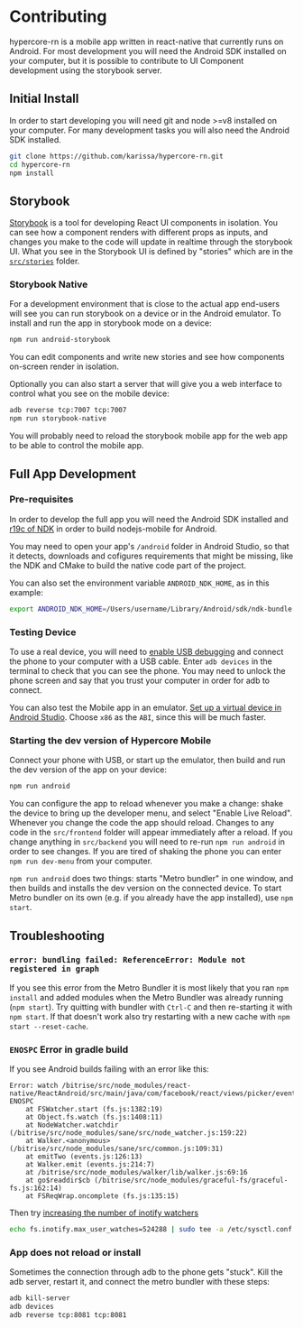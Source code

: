 # Contributing

hypercore-rn is a mobile app written in react-native that currently runs on
Android. For most development you will need the Android SDK installed on your
computer, but it is possible to contribute to UI Component development using the
storybook server.

## Initial Install

In order to start developing you will need git and node >=v8 installed on your
computer. For many development tasks you will also need the Android SDK installed.

```sh
git clone https://github.com/karissa/hypercore-rn.git
cd hypercore-rn
npm install
```

## Storybook

[Storybook](https://storybook.js.org) is a tool for developing React UI
components in isolation. You can see how a component renders with different
props as inputs, and changes you make to the code will update in realtime
through the storybook UI. What you see in the Storybook UI is defined by
"stories" which are in the [`src/stories`](src/stories) folder.

### Storybook Native

For a development environment that is close to the actual app end-users will
see you can run storybook on a device or in the Android emulator. To install and
run the app in storybook mode on a device:

```sh
npm run android-storybook
```

You can edit components and write new stories and see how components on-screen
render in isolation.

Optionally you can also start a server that will give you a web interface to
control what you see on the mobile device:

```sh
adb reverse tcp:7007 tcp:7007
npm run storybook-native
```

You will probably need to reload the storybook mobile app for the web app to be
able to control the mobile app.

## Full App Development

### Pre-requisites

In order to develop the full app you will need the Android SDK installed and
[r19c of NDK](https://developer.android.com/ndk/guides/) in order to build
nodejs-mobile for Android.

You may need to open your app's `/android` folder in Android Studio, so that it detects, downloads and cofigures requirements that might be missing, like the NDK and CMake to build the native code part of the project.

You can also set the environment variable `ANDROID_NDK_HOME`, as in this example:

```sh
export ANDROID_NDK_HOME=/Users/username/Library/Android/sdk/ndk-bundle
```

### Testing Device

To use a real device, you will need to [enable USB
debugging](https://developer.android.com/studio/debug/dev-options) and connect
the phone to your computer with a USB cable. Enter `adb devices` in the terminal
to check that you can see the phone. You may need to unlock the phone screen and
say that you trust your computer in order for adb to connect.

You can also test the Mobile app in an emulator. [Set up a virtual device in
Android Studio](https://developer.android.com/studio/run/managing-avds). Choose
`x86` as the `ABI`, since this will be much faster.

### Starting the dev version of Hypercore Mobile

Connect your phone with USB, or start up the emulator, then build and run the
dev version of the app on your device:

```sh
npm run android
```

You can configure the app to reload whenever you make a change: shake the device
to bring up the developer menu, and select "Enable Live Reload". Whenever you
change the code the app should reload. Changes to any code in the `src/frontend`
folder will appear immediately after a reload. If you change anything in
`src/backend` you will need to re-run `npm run android` in order to see changes.
If you are tired of shaking the phone you can enter `npm run dev-menu` from your
computer.

`npm run android` does two things: starts "Metro bundler" in one window, and
then builds and installs the dev version on the connected device. To
start Metro bundler on its own (e.g. if you already have the app installed), use
`npm start`.

## Troubleshooting

### `error: bundling failed: ReferenceError: Module not registered in graph`

If you see this error from the Metro Bundler it is most likely that you ran `npm install` and added modules when the Metro Bundler was already running (`npm start`). Try quitting with bundler with `Ctrl-C` and then re-starting it with
`npm start`. If that doesn't work also try restarting with a new cache with `npm start --reset-cache`.

### `ENOSPC` Error in gradle build

If you see Android builds failing with an error like this:

```
Error: watch /bitrise/src/node_modules/react-native/ReactAndroid/src/main/java/com/facebook/react/views/picker/events ENOSPC
    at FSWatcher.start (fs.js:1382:19)
    at Object.fs.watch (fs.js:1408:11)
    at NodeWatcher.watchdir (/bitrise/src/node_modules/sane/src/node_watcher.js:159:22)
    at Walker.<anonymous> (/bitrise/src/node_modules/sane/src/common.js:109:31)
    at emitTwo (events.js:126:13)
    at Walker.emit (events.js:214:7)
    at /bitrise/src/node_modules/walker/lib/walker.js:69:16
    at go$readdir$cb (/bitrise/src/node_modules/graceful-fs/graceful-fs.js:162:14)
    at FSReqWrap.oncomplete (fs.js:135:15)
```

Then try [increasing the number of inotify
watchers](https://github.com/guard/listen/wiki/Increasing-the-amount-of-inotify-watchers#the-technical-details)

```sh
echo fs.inotify.max_user_watches=524288 | sudo tee -a /etc/sysctl.conf && sudo sysctl -p
```

### App does not reload or install

Sometimes the connection through adb to the phone gets "stuck". Kill the adb
server, restart it, and connect the metro bundler with these steps:

```sh
adb kill-server
adb devices
adb reverse tcp:8081 tcp:8081
```

